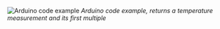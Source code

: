 ![Arduino code example](https://res.cloudinary.com/dhopxs1y3/image/upload/v1689366492/Screenshot_from_2023-07-14_16-27-21_nijigi.png)
_Arduino code example, returns a temperature measurement and its first multiple_
